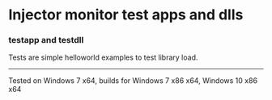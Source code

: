 # Injector monitor test apps and dlls

### testapp and testdll

Tests are simple helloworld examples to test library load.

---------------------------------------
Tested on Windows 7 x64, builds for Windows 7 x86 x64, Windows 10 x86 x64